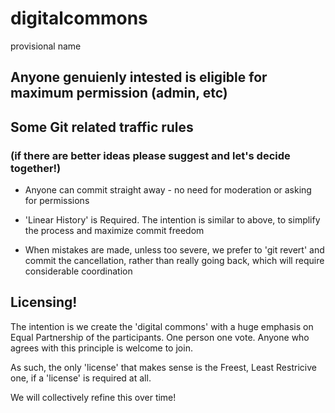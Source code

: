 # digitalcommons
provisional name

## Anyone genuienly intested is eligible for maximum permission (admin, etc)

## Some Git related traffic rules

### (if there are better ideas please suggest and let's decide together!)

- Anyone can commit straight away  - no need for moderation or asking for permissions

- 'Linear History' is Required.  The intention is similar to above, to simplify the process and maximize commit freedom

- When mistakes are made, unless too severe, we prefer to 'git revert' and commit the cancellation, rather than really going back, which will require considerable coordination

## Licensing!
The intention is we create the 'digital commons' with a huge emphasis on Equal Partnership of the participants.  One person one vote.  Anyone who agrees with this principle is welcome to join.

As such, the only 'license' that makes sense is the Freest, Least Restricive one, if a 'license' is required at all.

We will collectively refine this over time!
